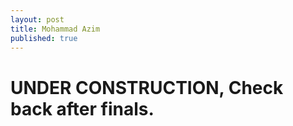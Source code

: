 ```yaml
---
layout: post
title: Mohammad Azim
published: true
---
```


# UNDER CONSTRUCTION, Check back after finals.
